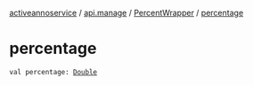 [activeannoservice](../../index.md) / [api.manage](../index.md) / [PercentWrapper](index.md) / [percentage](./percentage.md)

# percentage

`val percentage: `[`Double`](https://kotlinlang.org/api/latest/jvm/stdlib/kotlin/-double/index.html)